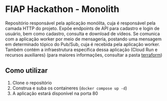 # FIAP Hackathon - Monolith

Repositório responsável pela aplicação monólita, cuja é responsável pela camada HTTP do projeto. Expõe endpoints de API para cadastro e login de usuário, bem como cadastro, consulta e download de vídeos.
Se comunica com a aplicação worker por meio de mensageria, postando uma mensagem em determinado tópico do Pub/Sub, cuja é recebida pela aplicação worker.
Também contém a infraestrutura específica dessa aplicação (Cloud Run e recursos auxiliares) (para maiores informações, consultar a pasta [terraform](./terraform))

## Como utilizar

1. Clone o repositório
2. Construa e suba os containeres (`docker compose up -d`)
3. A aplicação estará disponível na porta 80
